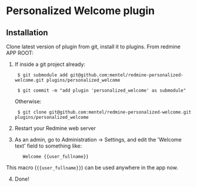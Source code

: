 Personalized Welcome plugin
===========================

Installation
------------

Clone latest version of plugin from git, install it to plugins. From redmine
APP ROOT:

1. If inside a git project already:

        $ git submodule add git@github.com:mentel/redmine-personalized-welcome.git plugins/personalized_welcome

        $ git commit -m "add plugin 'personalized_welcome' as submodule"

   Otherwise:

        $ git clone git@github.com:mentel/redmine-personalized-welcome.git plugins/personalized_welcome

2. Restart your Redmine web server

3. As an admin, go to Administration -> Settings, and edit the 'Welcome text'
   field to something like:

          Welcome {{user_fullname}}

  This macro (`{{user_fullname}}`) can be used anywhere in the app now.

4. Done!

